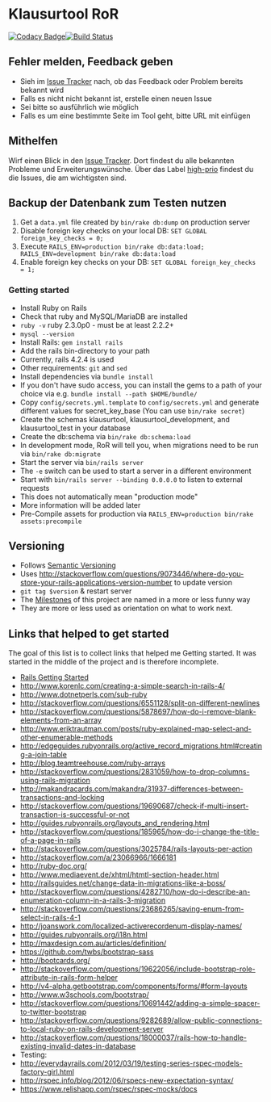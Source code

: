 # Klausurtool RoR

[![Codacy Badge](https://api.codacy.com/project/badge/grade/dd4147004f17412f96893e99d90d1245)](https://www.codacy.com/app/lippertsjan/klausurtool-ror)[![Build Status](https://travis-ci.org/ironjan/klausurtool-ror.svg?branch=master)](https://travis-ci.org/ironjan/klausurtool-ror)


## Fehler melden, Feedback geben

 * Sieh im [Issue Tracker](https://github.com/ironjan/klausurtool-ror/issues) nach, ob das Feedback oder Problem bereits bekannt wird
 * Falls es nicht nicht bekannt ist, erstelle einen neuen Issue
  * Sei bitte so ausführlich wie möglich
  * Falls es um eine bestimmte Seite im Tool geht, bitte URL mit einfügen

## Mithelfen

Wirf einen Blick in den [Issue Tracker](https://github.com/ironjan/klausurtool-ror/issues). Dort findest du alle bekannten Probleme und Erweiterungswünsche. Über das Label [high-prio](https://github.com/ironjan/klausurtool-ror/labels/high-prio) findest du die Issues, die am wichtigsten sind.

## Backup der Datenbank zum Testen nutzen

 1. Get a `data.yml` file created by `bin/rake db:dump` on production server
 2. Disable foreign key checks on your local DB: `SET GLOBAL foreign_key_checks = 0;`
 3. Execute `RAILS_ENV=production bin/rake db:data:load; RAILS_ENV=development bin/rake db:data:load`
 4. Enable foreign key checks on your DB: `SET GLOBAL foreign_key_checks = 1;`

### Getting started

 * Install Ruby on Rails
  * Check that ruby and MySQL/MariaDB are installed
   * ```ruby -v``` ruby 2.3.0p0 - must be at least 2.2.2+
   * ```mysql --version```
  * Install Rails: ```gem install rails```
   * Add the rails bin-directory to your path 
   * Currently, rails 4.2.4 is used
  * Other requirements: ```git``` and ```sed```
 * Install dependencies via ```bundle install```
  * If you don't have sudo access, you can install the gems to a path of your choice via e.g. ```bundle install --path $HOME/bundle/```
 * Copy ```config/secrets.yml.template``` to ```config/secrets.yml``` and generate different values for secret_key_base (You can use ```bin/rake secret```)
 * Create the schemas klausurtool, klausurtool_development, and klausurtool_test in your database
 * Create the db:schema via ```bin/rake db:schema:load```
  * In development mode, RoR will tell you, when migrations need to be run via ```bin/rake db:migrate```
 * Start the server via ```bin/rails server```
  * The ```-e``` switch can be used to start a server in a different environment
  * Start with ```bin/rails server --binding 0.0.0.0``` to listen to external requests
   * This does not automatically mean "production mode"
   * More information will be added later
 * Pre-Compile assets for production via ```RAILS_ENV=production bin/rake assets:precompile```


## Versioning

 * Follows [Semantic Versioning](http://semver.org/)
 * Uses http://stackoverflow.com/questions/9073446/where-do-you-store-your-rails-applications-version-number to update version
  * ```git tag $version``` & restart server
 * The [Milestones](https://github.com/ironjan/klausurtool-ror/milestones) of this project are named in a more or less funny way
  * They are more or less used as orientation on what to work next.


## Links that helped to get started

The goal of this list is to collect links that helped me Getting started. It was started in the middle of the project and is therefore incomplete.

 * [Rails Getting Started](http://guides.rubyonrails.org/getting_started.html)
 * http://www.korenlc.com/creating-a-simple-search-in-rails-4/
 * http://www.dotnetperls.com/sub-ruby
 * http://stackoverflow.com/questions/6551128/split-on-different-newlines
 * http://stackoverflow.com/questions/5878697/how-do-i-remove-blank-elements-from-an-array
 * http://www.eriktrautman.com/posts/ruby-explained-map-select-and-other-enumerable-methods
 * http://edgeguides.rubyonrails.org/active_record_migrations.html#creating-a-join-table
 * http://blog.teamtreehouse.com/ruby-arrays
 * http://stackoverflow.com/questions/2831059/how-to-drop-columns-using-rails-migration
 * http://makandracards.com/makandra/31937-differences-between-transactions-and-locking
 * http://stackoverflow.com/questions/19690687/check-if-multi-insert-transaction-is-successful-or-not
 * http://guides.rubyonrails.org/layouts_and_rendering.html
 * http://stackoverflow.com/questions/185965/how-do-i-change-the-title-of-a-page-in-rails
 * http://stackoverflow.com/questions/3025784/rails-layouts-per-action
 * http://stackoverflow.com/a/23066966/1666181
 * http://ruby-doc.org/
 * http://www.mediaevent.de/xhtml/htmtl-section-header.html
 * http://railsguides.net/change-data-in-migrations-like-a-boss/
 * http://stackoverflow.com/questions/4282710/how-do-i-describe-an-enumeration-column-in-a-rails-3-migration
 * http://stackoverflow.com/questions/23686265/saving-enum-from-select-in-rails-4-1
 * http://joanswork.com/localized-activerecordenum-display-names/
 * http://guides.rubyonrails.org/i18n.html
 * http://maxdesign.com.au/articles/definition/
 * https://github.com/twbs/bootstrap-sass
 * http://bootcards.org/
 * http://stackoverflow.com/questions/19622056/include-bootstrap-role-attribute-in-rails-form-helper
 * http://v4-alpha.getbootstrap.com/components/forms/#form-layouts
 * http://www.w3schools.com/bootstrap/
 * http://stackoverflow.com/questions/10691442/adding-a-simple-spacer-to-twitter-bootstrap
 * http://stackoverflow.com/questions/9282689/allow-public-connections-to-local-ruby-on-rails-development-server
 * http://stackoverflow.com/questions/18000037/rails-how-to-handle-existing-invalid-dates-in-database
 * Testing:
  * http://everydayrails.com/2012/03/19/testing-series-rspec-models-factory-girl.html
  * http://rspec.info/blog/2012/06/rspecs-new-expectation-syntax/
  * https://www.relishapp.com/rspec/rspec-mocks/docs

